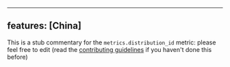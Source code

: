 
---
features: [China]
---

This is a stub commentary for the `metrics.distribution_id` metric: please feel free to edit (read the
[contributing guidelines](https://github.com/mozilla/glean-annotations/blob/main/CONTRIBUTING.md)
if you haven't done this before)
